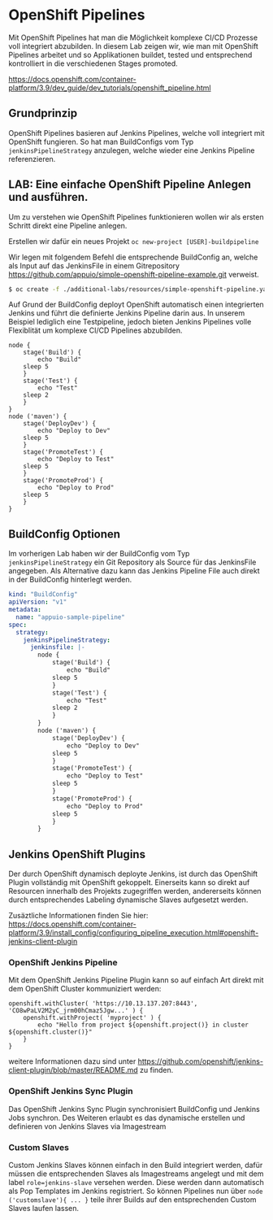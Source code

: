 # OpenShift Pipelines

Mit OpenShift Pipelines hat man die Möglichkeit komplexe CI/CD Prozesse voll integriert abzubilden. In diesem Lab zeigen wir, wie man mit OpenShift Pipelines arbeitet und so Applikationen buildet, tested und entsprechend kontrolliert in die verschiedenen Stages promoted.

https://docs.openshift.com/container-platform/3.9/dev_guide/dev_tutorials/openshift_pipeline.html

## Grundprinzip

OpenShift Pipelines basieren auf Jenkins Pipelines, welche voll integriert mit OpenShift fungieren. So hat man BuildConfigs vom Typ `jenkinsPipelineStrategy` anzulegen, welche wieder eine Jenkins Pipeline referenzieren.


## LAB: Eine einfache OpenShift Pipeline Anlegen und ausführen.

Um zu verstehen wie OpenShift Pipelines funktionieren wollen wir als ersten Schritt direkt eine Pipeline anlegen.

Erstellen wir dafür ein neues Projekt `oc new-project [USER]-buildpipeline`

Wir legen mit folgendem Befehl die entsprechende BuildConfig an, welche als Input auf das JenkinsFile in einem Gitrepository https://github.com/appuio/simple-openshift-pipeline-example.git verweist.

```bash
$ oc create -f ./additional-labs/resources/simple-openshift-pipeline.yaml
```

Auf Grund der BuildConfig deployt OpenShift automatisch einen integrierten Jenkins und führt die definierte Jenkins Pipeline darin aus.
In unserem Beispiel lediglich eine Testpipeline, jedoch bieten Jenkins Pipelines volle Flexiblität um komplexe CI/CD Pipelines abzubilden.

```
node {
    stage('Build') {
        echo "Build"
	sleep 5
    }
    stage('Test') {
        echo "Test"
	sleep 2
    }
}
node ('maven') {    
    stage('DeployDev') {
        echo "Deploy to Dev"
	sleep 5
    }
    stage('PromoteTest') {
        echo "Deploy to Test"
	sleep 5
    }
    stage('PromoteProd') {
        echo "Deploy to Prod"
	sleep 5
    }
}
```

## BuildConfig Optionen
Im vorherigen Lab haben wir der BuildConfig vom Typ `jenkinsPipelineStrategy` ein Git Repository als Source für das JenkinsFile angegeben. Als Alternative dazu kann das Jenkins Pipeline File auch direkt in der BuildConfig hinterlegt werden.

```yaml
kind: "BuildConfig"
apiVersion: "v1"
metadata:
  name: "appuio-sample-pipeline"
spec:
  strategy:
    jenkinsPipelineStrategy:
      jenkinsfile: |-
        node {
            stage('Build') {
                echo "Build"
            sleep 5
            }
            stage('Test') {
                echo "Test"
            sleep 2
            }
        }
        node ('maven') {    
            stage('DeployDev') {
                echo "Deploy to Dev"
            sleep 5
            }
            stage('PromoteTest') {
                echo "Deploy to Test"
            sleep 5
            }
            stage('PromoteProd') {
                echo "Deploy to Prod"
            sleep 5
            }
        }

```

## Jenkins OpenShift Plugins

Der durch OpenShift dynamisch deployte Jenkins, ist durch das OpenShift Plugin vollständig mit OpenShift gekoppelt. Einerseits kann so direkt auf Resourcen innerhalb des Projekts zugegriffen werden, andererseits können durch entsprechendes Labeling dynamische Slaves aufgesetzt werden.

Zusäztliche Informationen finden Sie hier: https://docs.openshift.com/container-platform/3.9/install_config/configuring_pipeline_execution.html#openshift-jenkins-client-plugin

### OpenShift Jenkins Pipeline

Mit dem OpenShift Jenkins Pipeline Plugin kann so auf einfach Art direkt mit dem OpenShift Cluster kommuniziert werden:

```
openshift.withCluster( 'https://10.13.137.207:8443', 'CO8wPaLV2M2yC_jrm00hCmaz5Jgw...' ) {
    openshift.withProject( 'myproject' ) {
        echo "Hello from project ${openshift.project()} in cluster ${openshift.cluster()}"
    }
}
```
weitere Informationen dazu sind unter https://github.com/openshift/jenkins-client-plugin/blob/master/README.md zu finden.

### OpenShift Jenkins Sync Plugin

Das OpenShift Jenkins Sync Plugin synchronisiert BuildConfig und Jenkins Jobs synchron. Des Weiteren erlaubt es das dynamische erstellen und definieren von Jenkins Slaves via Imagestream

### Custom Slaves

Custom Jenkins Slaves können einfach in den Build integriert werden, dafür müssen die entsprechenden Slaves als Imagestreams angelegt und mit dem label `role=jenkins-slave` versehen werden. Diese werden dann automatisch als Pop Templates im Jenkins registriert. So können Pipelines nun über `node ('customslave'){ ... }` teile ihrer Builds auf den entsprechenden Custom Slaves laufen lassen.